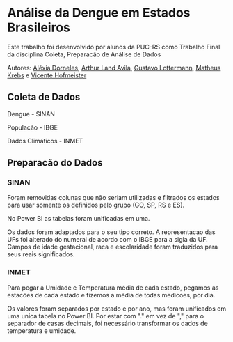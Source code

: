 # Análise da Dengue em Estados Brasileiros

Este trabalho foi desenvolvido por alunos da PUC-RS como Trabalho Final da disciplina Coleta, Preparacão de Análise de Dados

Autores: [Aléxia Dorneles](https://github.com/alexiadorneles), [Arthur Land Avila](https://github.com/ArthurLAvila), [Gustavo Lottermann](https://github.com/gustavo-lottermann), [Matheus Krebs](https://github.com/teteukrebs) e [Vicente Hofmeister](https://github.com/vicente322)


## Coleta de Dados

Dengue - SINAN

Populacão - IBGE

Dados Climáticos - INMET


## Preparacão do Dados

### SINAN

Foram removidas colunas que não seriam utilizadas e filtrados os estados para usar somente os definidos pelo grupo (GO, SP, RS e ES).

No Power BI as tabelas foram unificadas em uma.

Os dados foram adaptados para o seu tipo correto. A representacao das UFs foi alterado do numeral de acordo com o IBGE para a sigla da UF. Campos de idade gestacional, raca e escolaridade foram traduzidos para seus reais significados.

### INMET

Para pegar a Umidade e Temperatura média de cada estado, pegamos as estacões de cada estado e fizemos a média de todas medicoes, por dia.

Os valores foram separados por estado e por ano, mas foram unificados em uma unica tabela no Power BI. Por estar com "." em vez de "," para o separador de casas decimais, foi necessário transformar os dados de temperatura e umidade.